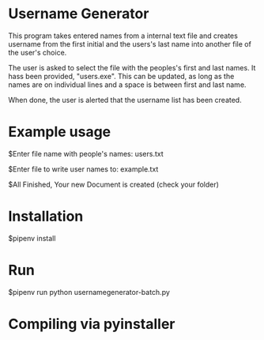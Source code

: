 
# Username Generator

This program takes entered names from a internal text file and 
creates username from the first initial and the users's last name into another file of the user's choice. 

The user is asked to select the file with the peoples's first and last names. It hass been provided, "users.exe".  This can be updated, as long as the names are on individual lines and a space is between first and last name.
 
When done, the user is alerted that the username list has been created. 

# Example usage

$Enter file name with people's names: users.txt

$Enter file to write user names to: example.txt 

$All Finished, Your new Document is created (check your   folder)

# Installation

$pipenv install

# Run

$pipenv run python usernamegenerator-batch.py

# Compiling via pyinstaller

